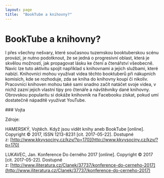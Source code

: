 ```yaml
---
layout: page
title:  "BookTube a knihovny?"
---
```


# BookTube a knihovny?

I přes všechny nešvary, které současnou tuzemskou booktuberskou scénu provází, je nutno podotknout, že se jedná o progresivní oblast, která je skvělou možností, jak propagovat lásku ke čtení a čtenářství všeobecně. Navíc lze tuto aktivitu spojit například s knihovnami a jejich službami, které nabízí. Knihovníci mohou využívat videa těchto booktuberů při nákupních komisích, kde se rozhoduje, zda se kniha do knihovny koupí či nikoliv. Pracovníci knihoven mohou také sami snadno začít natáčet svoje videa, v nichž zazní jejich vlastní tipy pro čtenáře a návštěvníky dané knihovny.
Obrovskou popularitu si dokáže knihovník na Facebooku získat, pokud umí dostatečně nápaditě využívat YouTube.

### Vojta


Zdroje:

HAMERSKÝ, Vojtěch. Když jsou vidět knihy aneb BookTube [online]. Copyright © 2017, ISSN 1213-8231 [cit. 2017-05-22]. Dostupné z: [http://www.kkvysociny.cz/kzv/?p=170](http://www.kkvysociny.cz/kzv/?p=170)

LUKAVEC, Jan. Konference Do černého 2017 [online]. Copyright © 2017 [cit. 2017-05-22]. Dostupné z: [http://www.iliteratura.cz/Clanek/37737/konference-do-cerneho-2017](http://www.iliteratura.cz/Clanek/37737/konference-do-cerneho-2017)
